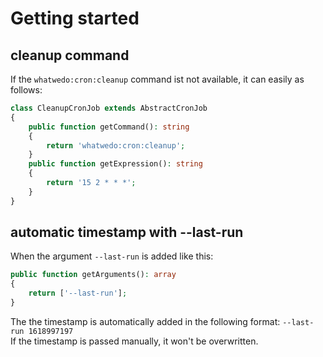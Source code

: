 # Getting started
## cleanup command

If the `whatwedo:cron:cleanup` command ist not available, it can easily as follows:
```php
class CleanupCronJob extends AbstractCronJob
{
    public function getCommand(): string
    {
        return 'whatwedo:cron:cleanup';
    }
    public function getExpression(): string
    {
        return '15 2 * * *';
    }
}
```

## automatic timestamp with --last-run
When the argument `--last-run` is added like this:  
```php
public function getArguments(): array
{
    return ['--last-run'];
}
```  
The the timestamp is automatically added in the following format: `--last-run 1618997197`  
If the timestamp is passed manually, it won't be overwritten.  
